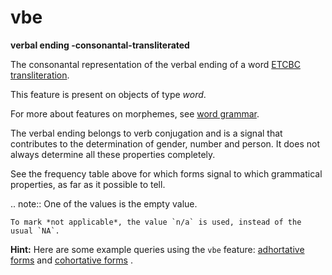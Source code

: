 # vbe

**verbal ending -consonantal-transliterated**


The consonantal representation of the verbal ending of a word
[ETCBC transliteration](https://shebanq.ancient-data.org/shebanq/static/docs/ETCBC4-transcription.pdf).

This feature is present on objects of type *word*.

For more about features on morphemes, see [word grammar](wordgrammar).

The verbal ending belongs to verb conjugation and is a signal
that contributes to the determination of gender, number and person.
It does not always determine all these properties completely.

See the frequency table above for which forms signal to which grammatical properties, as far as it possible
to tell.

.. note::
    One of the values is the empty value.

    To mark *not applicable*, the value `n/a` is used, instead of the usual `NA`.

**Hint:**
Here are some example queries using the `vbe` feature: 
[adhortative forms](https://shebanq.ancient-data.org/hebrew/text?mr=r&qw=q&iid=500)
and
[cohortative forms](https://shebanq.ancient-data.org/hebrew/text?mr=r&qw=q&iid=499) .
